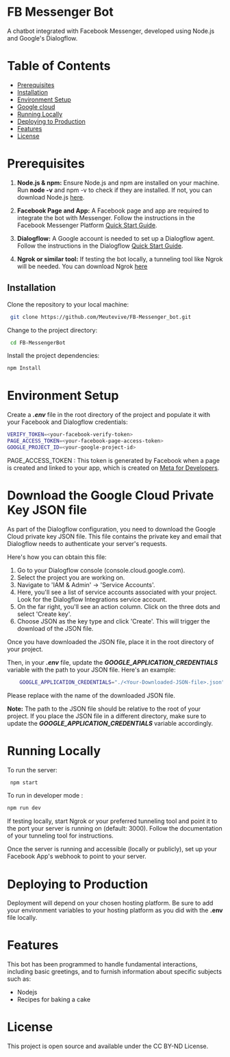 
# FB Messenger Bot

A chatbot integrated with Facebook Messenger, developed using Node.js and Google's Dialogflow.

# Table of Contents
* [Prerequisites](#Prerequisites)
* [Installation](#Installation)
* [Environment Setup](#Environment-Setup)
* [Google cloud](#Download-the-Google-Cloud-Private-Key-JSON-file)
* [Running Locally](#Running-Locally)
* [Deploying to Production](#Deploying-to-Production)
* [Features](#Features)
* [License](#license)


# Prerequisites
1. **Node.js & npm:** Ensure Node.js and npm are installed on your machine. Run **node -v** and npm -v to check if they are installed. If not, you can download Node.js [here](https://nodejs.org/en/download).

2. **Facebook Page and App:** A Facebook page and app are required to integrate the bot with Messenger. Follow the instructions in the Facebook Messenger Platform [Quick Start Guide](https://developers.facebook.com/docs/messenger-platform/getting-started/quick-start/).

3. **Dialogflow:** A Google account is needed to set up a Dialogflow agent. Follow the instructions in the Dialogflow [Quick Start Guide](https://cloud.google.com/dialogflow/es/docs/quick).


4. **Ngrok or similar tool:** If testing the bot locally, a tunneling tool like Ngrok will be needed. You can download Ngrok [here](https://ngrok.com/download)

## Installation

Clone the repository to your local machine:

```bash
 git clone https://github.com/Meutevive/FB-Messenger_bot.git
```
Change to the project directory:

```bash
 cd FB-MessengerBot
```

Install the project dependencies:

```bash
npm Install
```

# Environment Setup
Create a ***.env*** file in the root directory of the project and populate it with your Facebook and Dialogflow credentials:

```bash
VERIFY_TOKEN=<your-facebook-verify-token>
PAGE_ACCESS_TOKEN=<your-facebook-page-access-token>
GOOGLE_PROJECT_ID=<your-google-project-id>
```

PAGE_ACCESS_TOKEN : This token is generated by Facebook when a page is created and linked to your app, which is created on [Meta for Developers](https://developers.facebook.com/apps/).

# Download the Google Cloud Private Key JSON file
As part of the Dialogflow configuration, you need to download the Google Cloud private key JSON file. This file contains the private key and email that Dialogflow needs to authenticate your server's requests.

Here's how you can obtain this file:

1. Go to your Dialogflow console (console.cloud.google.com).
2. Select the project you are working on.
3. Navigate to 'IAM & Admin' -> 'Service Accounts'.
4. Here, you'll see a list of service accounts associated with your      project. Look for the Dialogflow Integrations service account.
5. On the far right, you'll see an action column. Click on the three dots and select 'Create key'.
6. Choose JSON as the key type and click 'Create'. This will trigger the download of the JSON file.

Once you have downloaded the JSON file, place it in the root directory of your project.

Then, in your ***.env*** file, update the ***GOOGLE_APPLICATION_CREDENTIALS*** variable with the path to your JSON file. Here's an example:

```bash
    GOOGLE_APPLICATION_CREDENTIALS="./<Your-Downloaded-JSON-file>.json"
```

Please replace ***<Your-Downloaded-JSON-file>*** with the name of the downloaded JSON file.

**Note:** The path to the JSON file should be relative to the root of your project. If you place the JSON file in a different directory, make sure to update the ***GOOGLE_APPLICATION_CREDENTIALS*** variable accordingly.


# Running Locally

To run the server: 

```bash 
 npm start 
 ```

 To run in developer mode : 

 ```bash
 npm run dev 
 ``` 

 If testing locally, start Ngrok or your preferred tunneling tool and point it to the port your server is running on (default: 3000). Follow the documentation of your tunneling tool for instructions.

Once the server is running and accessible (locally or publicly), set up your Facebook App's webhook to point to your server.

# Deploying to Production

Deployment will depend on your chosen hosting platform. Be sure to add your environment variables to your hosting platform as you did with the 
**.env** file locally.

# Features

This bot has been programmed to handle fundamental interactions, including basic greetings, and to furnish information about specific subjects such as:

* Nodejs
* Recipes for baking a cake

# License

This project is open source and available under the CC BY-ND License.










